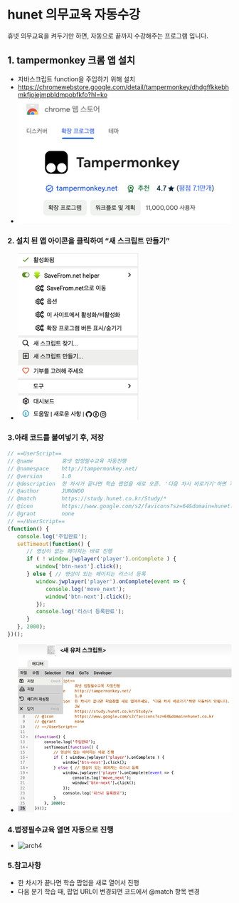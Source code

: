 # hunet 의무교육 자동수강

휴넷 의무교육을 켜두기만 하면, 자동으로 끝까지 수강해주는 프로그램 입니다.

## 1. tampermonkey 크롬 앱 설치
- 자바스크립트 function을 주입하기 위해 설치
- https://chromewebstore.google.com/detail/tampermonkey/dhdgffkkebhmkfjojejmpbldmpobfkfo?hl=ko
- ![arch1](./image/1.png)

### 2. 설치 된 앱 아이콘을 클릭하여 “새 스크립트 만들기”
- ![arch2](./image/2.png)

### 3.아래 코드를 붙여넣기 후, 저장

```javascript
// ==UserScript==
// @name         휴넷 법정필수교육 자동진행
// @namespace    http://tampermonkey.net/
// @version      1.0
// @description  한 차시가 끝나면 학습 팝업을 새로 오픈. '다음 차시 바로가기'하면 자동처리 불가
// @author       JUNGWOO
// @match        https://study.hunet.co.kr/Study/*
// @icon         https://www.google.com/s2/favicons?sz=64&domain=hunet.co.kr
// @grant        none
// ==/UserScript==
(function() {
   console.log('주입완료');
   setTimeout(function() {
      // 영상이 없는 페이지는 바로 진행
      if ( ! window.jwplayer('player').onComplete ) {
         window['btn-next'].click();
      } else { // 영상이 있는 페이지는 리스너 등록
         window.jwplayer('player').onComplete(event => {
            console.log('move_next');
            window['btn-next'].click();
         });
         console.log('리스너 등록완료');
      }
   }, 2000);
})();
```
- ![arch3](./image/3.png)

### 4.법정필수교육 열면 자동으로 진행

- ![arch4](./image/4.gif)

### 5.참고사항
- 한 차시가 끝나면 학습 팝업을 새로 열어서 진행
- 다음 분기 학습 때,  팝업 URL이 변경되면 코드에서 @match 항목 변경

